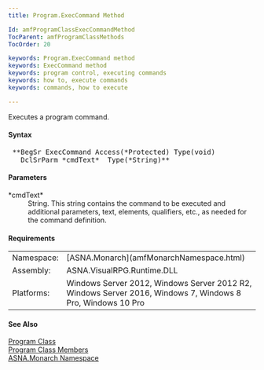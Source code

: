 ```yaml
---
title: Program.ExecCommand Method

Id: amfProgramClassExecCommandMethod
TocParent: amfProgramClassMethods
TocOrder: 20

keywords: Program.ExecCommand method
keywords: ExecCommand method
keywords: program control, executing commands
keywords: how to, execute commands
keywords: commands, how to execute

---
```


Executes a program command.
<!-- start -->

#### Syntax
<pre class="syntax"> **BegSr ExecCommand Access(*Protected) Type(void)
   DclSrParm *cmdText*  Type(*String)**       </pre>

#### Parameters
<dl>
        <dt>
 *cmdText* 
        </dt>
        <dd>String. This string contains the command to be executed
        and additional parameters, text, elements, qualifiers,
        etc., as needed for the command definition.</dd>
</dl>

<!-- -->

 <!-- start -->

#### Requirements
<table class="dttable" cellspacing="0" cellpadding="4" width="60%">
           <colgroup>
            <col width="15%" style="font-weight:bold" />
            <col width="85%" />
          </colgroup>
          <tr>
            <td>Namespace:</td>
            <td>[ASNA.Monarch](amfMonarchNamespace.html)</td>
          </tr>
          <tr>
            <td>Assembly:</td>
            <td>ASNA.VisualRPG.Runtime.DLL</td>
          </tr>
         <tr>
            <td>Platforms:</td>
            <td> Windows Server 2012, Windows Server 2012 R2, Windows Server 2016, Windows 7, Windows 8 Pro, Windows 10 Pro</td>
         </tr>
</table>

<!-- end -->

#### See Also
[Program Class](amfProgramClass.html) <br /> [Program Class Members](amfProgramClassMembers.html) <br /> [ASNA.Monarch Namespace](amfMonarchNamespace.html) 
